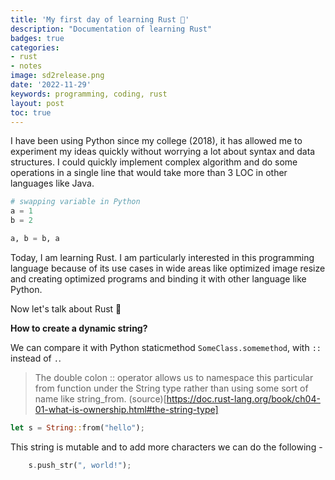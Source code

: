 ```yaml
---
title: 'My first day of learning Rust 🦀'
description: "Documentation of learning Rust"
badges: true
categories:
- rust
- notes
image: sd2release.png
date: '2022-11-29'
keywords: programming, coding, rust
layout: post
toc: true
---
```


I have been using Python since my college (2018), it has allowed me to experiment my ideas quickly without worrying a lot about syntax and data structures.
I could quickly implement complex algorithm and do some operations in a single line that would take more than 3 LOC in other languages like Java.

```python
# swapping variable in Python
a = 1
b = 2

a, b = b, a
```

Today, I am learning Rust. I am particularly interested in this programming language because of its use cases in wide areas like optimized image resize and creating optimized programs and binding it with other language like Python.

Now let's talk about Rust 🦀

**How to create a dynamic string?**

We can compare it with Python staticmethod `SomeClass.somemethod`, with `::` instead of `.`.

> The double colon :: operator allows us to namespace this particular from function under the String type rather than using some sort of name like string_from. (source)[https://doc.rust-lang.org/book/ch04-01-what-is-ownership.html#the-string-type]

```rust
let s = String::from("hello");
```

This string is mutable and to add more characters we can do the following - 
```rust
    s.push_str(", world!");
```

<!-- ## Memory Management in Rust (Owenership) -->
